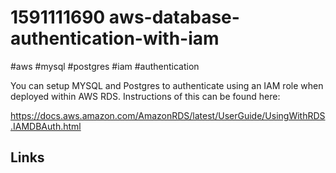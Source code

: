 # 1591111690 aws-database-authentication-with-iam
#aws #mysql #postgres #iam #authentication

You can setup MYSQL and Postgres to authenticate using an IAM role when deployed within AWS RDS. Instructions of this can be found here:

https://docs.aws.amazon.com/AmazonRDS/latest/UserGuide/UsingWithRDS.IAMDBAuth.html




## Links
